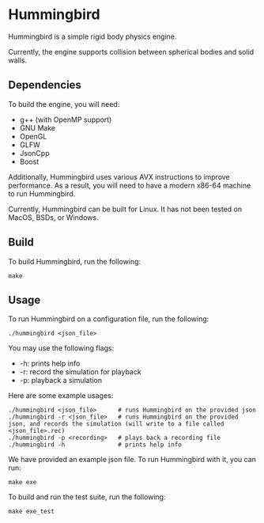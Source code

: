 # Hummingbird
Hummingbird is a simple rigid body physics engine.

Currently, the engine supports collision between spherical bodies and solid walls. 
## Dependencies
To build the engine, you will need:
- g++ (with OpenMP support)
- GNU Make
- OpenGL
- GLFW
- JsonCpp
- Boost

Additionally, Hummingbird uses various AVX instructions to improve performance. As a result, you will need to have a modern x86-64 machine to run Hummingbird.

Currently, Hummingbird can be built for Linux. It has not been tested on MacOS, BSDs, or Windows.

## Build
To build Hummingbird, run the following:
```
make
```

## Usage
To run Hummingbird on a configuration file, run the following:
```
./hummingbird <json_file>
```

You may use the following flags:
* -h: prints help info
* -r: record the simulation for playback
* -p: playback a simulation

Here are some example usages:
```
./hummingbird <json_file>      # runs Hummingbird on the provided json
./hummingbird -r <json_file>   # runs Hummingbird on the provided json, and records the simulation (will write to a file called <json_file>.rec)
./hummingbird -p <recording>   # plays back a recording file
./hummingbird -h               # prints help info
```

We have provided an example json file. To run Hummingbird with it, you can run:
```
make exe
```

To build and run the test suite, run the following:
```
make exe_test
```
